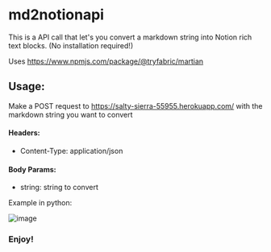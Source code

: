 # md2notionapi

This is a API call that let's you convert a markdown string into Notion rich text blocks. (No installation required!)

Uses https://www.npmjs.com/package/@tryfabric/martian

## Usage:

Make a POST request to https://salty-sierra-55955.herokuapp.com/
with the markdown string you want to convert

#### Headers:

- Content-Type: application/json

#### Body Params:

- string: string to convert

Example in python:

![image](https://cdn.discordapp.com/attachments/935164264619048960/937740311571079178/Screen_Shot_2022-01-31_at_11.04.07_AM.png)

### **Enjoy!**
